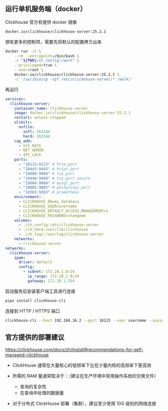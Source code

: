 ## 运行单机服务端（docker）

Clickhouse 官方有提供 docker 镜像

```bash
docker.io/clickhouse/clickhouse-server:25.2.1
```

想有更多的控制项，需要先将默认的配置拷贝出来

```bash
docker run -it \
    --rm --entrypoint=/bin/bash \
    -v "${PWD}/ch_config:/work" \
    --privileged=true \
    --user=root \
    docker.io/clickhouse/clickhouse-server:25.2.1 \
    -c '/usr/bin/cp -rpf /etc/clickhouse-server/* /work/'
```

再运行

```yaml
services:
  clickhouse-server:
    container_name: clickhouse-server
    image: docker.io/clickhouse/clickhouse-server:25.2.1
    restart: unless-stopped
    ulimits:
      nofile:
        soft: 262144
        hard: 262144
    cap_add:
      - SYS_NICE
      - NET_ADMIN
      - IPC_LOCK
    ports:
      - "18123:8123" # http_port
      - "18443:8443" # https_port
      - "19000:9000" # tcp_port
      - "19440:9440" # tcp_port_secure
      - "19004:9004" # mysql_port
      - "19005:9005" # postgresql_port
      - "19363:9363" # prometheus
    environment:
      - CLICKHOUSE_DB=my_database
      - CLICKHOUSE_USER=username
      - CLICKHOUSE_DEFAULT_ACCESS_MANAGEMENT=1
      - CLICKHOUSE_PASSWORD=changeme
    volumes:
      - ./ch_config:/etc/clickhouse-server
      - ./ch_data:/var/lib/clickhouse
      - ./ch_logs:/var/log/clickhouse-server
    networks:
      - clickhouse-server
networks:
  clickhouse-server:
    ipam:
      driver: default
      config:
        - subnet: 172.28.1.0/24
          ip_range: 172.28.1.0/24
          gateway: 172.28.1.254

```

启动服务后安装客户端工具进行连接

```bash
pipx install clickhouse-cli
```

连接到 HTTP / HTTPS 端口

```bash
clickhouse-cli --host 192.168.16.2 --port 18123 --user username --password
```

## 官方提供的部署建议

<https://clickhouse.com/docs/zh/install#recommendations-for-self-managed-clickhouse>

- ClickHouse 通常在大量核心的低频率下比在少量内核的高频率下更高效
- 所需的 RAM 量通常取决于：（建议在生产环境中禁用操作系统的交换文件）
  - 查询的复杂性
  - 在查询中处理的数据量

- 对于分布式 ClickHouse 部署（集群），建议至少使用 10G 级别的网络连接